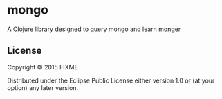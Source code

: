 # mongo

A Clojure library designed to query mongo and learn monger


## License

Copyright © 2015 FIXME

Distributed under the Eclipse Public License either version 1.0 or (at
your option) any later version.
